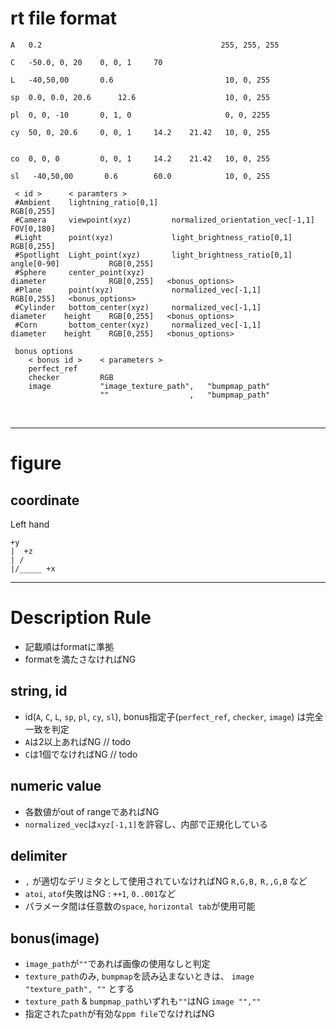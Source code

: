 # rt file format

```
A   0.2                                        255, 255, 255

C   -50.0, 0, 20    0, 0, 1     70

L   -40,50,00       0.6                         10, 0, 255

sp  0.0, 0.0, 20.6      12.6                    10, 0, 255

pl  0, 0, -10       0, 1, 0                     0, 0, 2255

cy  50, 0, 20.6     0, 0, 1     14.2    21.42   10, 0, 255


co  0, 0, 0         0, 0, 1     14.2    21.42   10, 0, 255

sl   -40,50,00       0.6        60.0            10, 0, 255
```

```
 < id >      < paramters >
 #Ambient    lightning_ratio[0,1]                                                            RGB[0,255]
 #Camera     viewpoint(xyz)         normalized_orientation_vec[-1,1]   FOV[0,180]
 #Light      point(xyz)             light_brightness_ratio[0,1]                              RGB[0,255]
 #Spotlight  Light_point(xyz)       light_brightness_ratio[0,1]        angle[0-90]           RGB[0,255]
 #Sphere     center_point(xyz)                                         diameter              RGB[0,255]   <bonus_options>
 #Plane      point(xyz)             normalized_vec[-1,1]                                     RGB[0,255]   <bonus_options>
 #Cylinder   bottom_center(xyz)     normalized_vec[-1,1]               diameter    height    RGB[0,255]   <bonus_options>
 #Corn       bottom_center(xyz)     normalized_vec[-1,1]               diameter    height    RGB[0,255]   <bonus_options>

 bonus options
    < bonus id >    < parameters >
    perfect_ref
    checker         RGB
    image           "image_texture_path",   "bumpmap_path"
                    ""                  ,   "bumpmap_path"
```
<br>
<hr>

# figure
## coordinate
Left hand
```
+y
|  +z
| /
|/_____ +x
```
<hr>


# Description Rule
* 記載順はformatに準拠
* formatを満たさなければNG

## string, id
* id(`A`, `C`, `L`, `sp`, `pl`, `cy`, `sl`), bonus指定子(`perfect_ref`, `checker`, `image`) は完全一致を判定
* `A`は2以上あればNG    // todo
* `C`は1個でなければNG  // todo

## numeric value
* 各数値がout of rangeであればNG
* `normalized_vec`は`xyz[-1,1]`を許容し、内部で正規化している

## delimiter
* `,` が適切なデリミタとして使用されていなければNG `R,G,B,` `R,,G,B` など
* `atoi`, `atof`失敗はNG : `++1`,  `0..001`など
* パラメータ間は任意数の`space`, `horizontal tab`が使用可能

## bonus(image)
* `image_path`が`""`であれば画像の使用なしと判定
* `texture_path`のみ, `bumpmap`を読み込まないときは、 `image "texture_path", ""` とする
* `texture_path` & `bumpmap_path`いずれも`""`はNG   `image "",""`
* 指定された`path`が有効な`ppm file`でなければNG